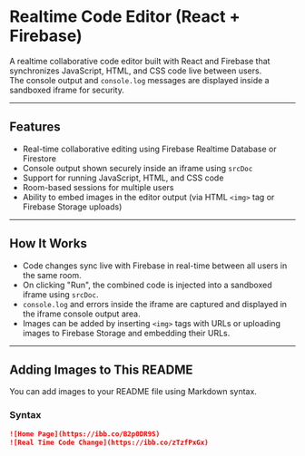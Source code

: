 # Realtime Code Editor (React + Firebase)

A realtime collaborative code editor built with React and Firebase that synchronizes JavaScript, HTML, and CSS code live between users.  
The console output and `console.log` messages are displayed inside a sandboxed iframe for security.

---

## Features

- Real-time collaborative editing using Firebase Realtime Database or Firestore
- Console output shown securely inside an iframe using `srcDoc`
- Support for running JavaScript, HTML, and CSS code
- Room-based sessions for multiple users
- Ability to embed images in the editor output (via HTML `<img>` tag or Firebase Storage uploads)

---

## How It Works

- Code changes sync live with Firebase in real-time between all users in the same room.
- On clicking "Run", the combined code is injected into a sandboxed iframe using `srcDoc`.
- `console.log` and errors inside the iframe are captured and displayed in the iframe console output area.
- Images can be added by inserting `<img>` tags with URLs or uploading images to Firebase Storage and embedding their URLs.

---

## Adding Images to This README

You can add images to your README file using Markdown syntax.

### Syntax

```md
![Home Page](https://ibb.co/B2p0DR9S)
![Real Time Code Change](https://ibb.co/zTzfPxGx)


